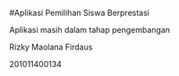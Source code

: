 #Aplikasi Pemilihan Siswa Berprestasi

Aplikasi masih dalam tahap pengembangan

Rizky Maolana Firdaus

201011400134

